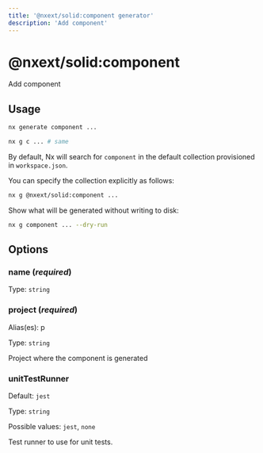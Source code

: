 ```yaml
---
title: '@nxext/solid:component generator'
description: 'Add component'
---
```


# @nxext/solid:component

Add component

## Usage

```bash
nx generate component ...
```

```bash
nx g c ... # same
```

By default, Nx will search for `component` in the default collection provisioned in `workspace.json`.

You can specify the collection explicitly as follows:

```bash
nx g @nxext/solid:component ...
```

Show what will be generated without writing to disk:

```bash
nx g component ... --dry-run
```

## Options

### name (_**required**_)

Type: `string`

### project (_**required**_)

Alias(es): p

Type: `string`

Project where the component is generated

### unitTestRunner

Default: `jest`

Type: `string`

Possible values: `jest`, `none`

Test runner to use for unit tests.
